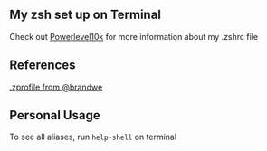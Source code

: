 ## My zsh set up on Terminal

Check out [Powerlevel10k](https://github.com/romkatv/powerlevel10k#getting-started) for more information about my .zshrc file

## References

[.zprofile from @brandwe](https://github.com/brandwe/Zprofile)

## Personal Usage

To see all aliases, run `help-shell` on terminal